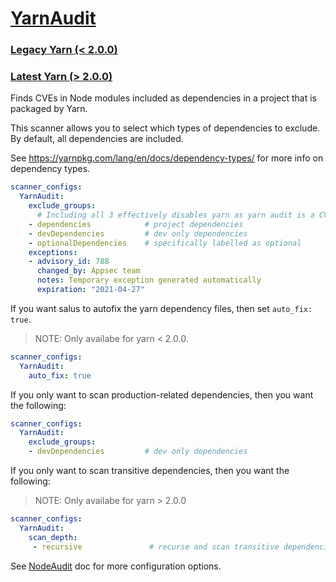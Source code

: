 # [YarnAudit](https://yarnpkg.com/lang/en/docs/cli/audit/)

### [Legacy Yarn (< 2.0.0)](https://classic.yarnpkg.com/en/docs/cli/audit/)

### [Latest Yarn (> 2.0.0)](https://yarnpkg.com/cli/npm/audit)

Finds CVEs in Node modules included as dependencies in a project that is packaged by Yarn.

This scanner allows you to select which types of dependencies to exclude. By default, all dependencies are included.

See <https://yarnpkg.com/lang/en/docs/dependency-types/> for more info on dependency types.

```yaml
scanner_configs:
  YarnAudit:   
    exclude_groups:
      # Including all 3 effectively disables yarn as yarn audit is a CVE scanner on dependencies
    - dependencies            # project dependencies
    - devDependencies         # dev only dependencies
    - optionalDependencies    # specifically labelled as optional
    exceptions:
    - advisory_id: 788
      changed_by: Appsec team
      notes: Temporary exception generated automatically
      expiration: "2021-04-27"
```

If you want salus to autofix the yarn dependency files, then set `auto_fix: true`.
> NOTE: Only availabe for yarn < 2.0.0.

```yaml
scanner_configs:
  YarnAudit:
    auto_fix: true
```

If you only want to scan production-related dependencies, then you want the following:

```yaml
scanner_configs:
  YarnAudit:
    exclude_groups:
    - devDependencies         # dev only dependencies
```

If you only want to scan transitive dependencies, then you want the following:
> NOTE: Only availabe for yarn > 2.0.0

```yaml
scanner_configs:
  YarnAudit:
    scan_depth: 
     - recursive               # recurse and scan transitive dependencies
```

See [NodeAudit](/docs/scanners/node_audit.md) doc for more configuration options.
